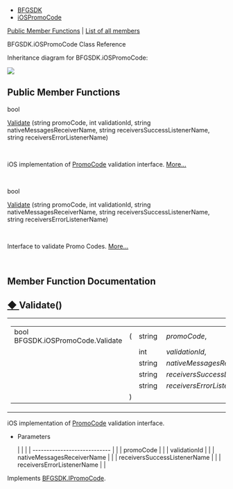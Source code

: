   - [BFGSDK](namespace_b_f_g_s_d_k.html)
  - [iOSPromoCode](class_b_f_g_s_d_k_1_1i_o_s_promo_code.html)

[Public Member Functions](#pub-methods) | [List of all
members](class_b_f_g_s_d_k_1_1i_o_s_promo_code-members.html)

BFGSDK.iOSPromoCode Class Reference

Inheritance diagram for BFGSDK.iOSPromoCode:

![](class_b_f_g_s_d_k_1_1i_o_s_promo_code.png)

##  Public Member Functions

bool 

[Validate](class_b_f_g_s_d_k_1_1i_o_s_promo_code.html#adf7444bb9b8fe74bdee73a6fe33d057c)
(string promoCode, int validationId, string nativeMessagesReceiverName,
string receiversSuccessListenerName, string receiversErrorListenerName)

 

iOS implementation of
[PromoCode](class_b_f_g_s_d_k_1_1_promo_code.html "Validates promotional codes to asynchronously return JSON formatted payloads associated with them.")
validation interface.
[More...](class_b_f_g_s_d_k_1_1i_o_s_promo_code.html#adf7444bb9b8fe74bdee73a6fe33d057c)  

 

bool 

[Validate](interface_b_f_g_s_d_k_1_1_i_promo_code.html#aa4069bb614bfdfe60236a558729a88d6)
(string promoCode, int validationId, string nativeMessagesReceiverName,
string receiversSuccessListenerName, string receiversErrorListenerName)

 

Interface to validate Promo Codes.
[More...](interface_b_f_g_s_d_k_1_1_i_promo_code.html#aa4069bb614bfdfe60236a558729a88d6)  

 

## Member Function Documentation

## [◆ ](#adf7444bb9b8fe74bdee73a6fe33d057c)Validate()

<table>
<colgroup>
<col style="width: 50%" />
<col style="width: 50%" />
</colgroup>
<tbody>
<tr class="odd">
<td><table>
<tbody>
<tr class="odd">
<td>bool BFGSDK.iOSPromoCode.Validate</td>
<td>(</td>
<td>string </td>
<td><em>promoCode</em>,</td>
</tr>
<tr class="even">
<td></td>
<td></td>
<td>int </td>
<td><em>validationId</em>,</td>
</tr>
<tr class="odd">
<td></td>
<td></td>
<td>string </td>
<td><em>nativeMessagesReceiverName</em>,</td>
</tr>
<tr class="even">
<td></td>
<td></td>
<td>string </td>
<td><em>receiversSuccessListenerName</em>,</td>
</tr>
<tr class="odd">
<td></td>
<td></td>
<td>string </td>
<td><em>receiversErrorListenerName</em> </td>
</tr>
<tr class="even">
<td></td>
<td>)</td>
<td></td>
<td></td>
</tr>
</tbody>
</table></td>
<td><span class="mlabels"><span class="mlabel">inline</span></span></td>
</tr>
</tbody>
</table>

iOS implementation of
[PromoCode](class_b_f_g_s_d_k_1_1_promo_code.html "Validates promotional codes to asynchronously return JSON formatted payloads associated with them.")
validation interface.

  - Parameters
    
    |                              |  |
    | ---------------------------- |  |
    | promoCode                    |  |
    | validationId                 |  |
    | nativeMessagesReceiverName   |  |
    | receiversSuccessListenerName |  |
    | receiversErrorListenerName   |  |
    

Implements
[BFGSDK.IPromoCode](interface_b_f_g_s_d_k_1_1_i_promo_code.html#aa4069bb614bfdfe60236a558729a88d6).

